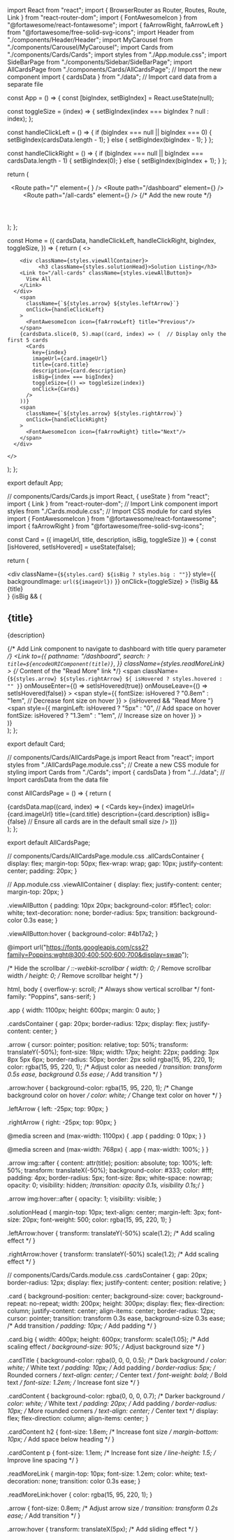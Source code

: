 import React from "react";
import { BrowserRouter as Router, Routes, Route, Link } from "react-router-dom";
import { FontAwesomeIcon } from "@fortawesome/react-fontawesome";
import { faArrowRight, faArrowLeft } from "@fortawesome/free-solid-svg-icons";
import Header from "./components/Header/Header";
import MyCarousel from "./components/Carousel/MyCarousel";
import Cards from "./components/Cards/Cards";
import styles from "./App.module.css";
import SideBarPage from "./components/Sidebar/SideBarPage";
import AllCardsPage from "./components/Cards/AllCardsPage"; // Import the new component
import { cardsData } from "./data"; // Import card data from a separate file

const App = () => {
  const [bigIndex, setBigIndex] = React.useState(null);

  const toggleSize = (index) => {
    setBigIndex(index === bigIndex ? null : index);
  };

  const handleClickLeft = () => {
    if (bigIndex === null || bigIndex === 0) {
      setBigIndex(cardsData.length - 1);
    } else {
      setBigIndex(bigIndex - 1);
    }
  };

  const handleClickRight = () => {
    if (bigIndex === null || bigIndex === cardsData.length - 1) {
      setBigIndex(0);
    } else {
      setBigIndex(bigIndex + 1);
    }
  };

  return (
    <Router>
      <div className={styles.app}>
        <Header />
        <Routes>
          <Route
            path="/"
            element={
              <Home
                cardsData={cardsData}
                handleClickLeft={handleClickLeft}
                handleClickRight={handleClickRight}
                bigIndex={bigIndex}
                toggleSize={toggleSize}
              />
            }
          />
          <Route path="/dashboard" element={<SideBarPage />} />
          <Route path="/all-cards" element={<AllCardsPage />} /> {/* Add the new route */}
        </Routes>
      </div>
    </Router>
  );
};

const Home = ({
  cardsData,
  handleClickLeft,
  handleClickRight,
  bigIndex,
  toggleSize,
}) => {
  return (
    <>
      <MyCarousel />
      <div className={styles.cardsContainer}>

        <div className={styles.viewAllContainer}>
              <h3 className={styles.solutionHead}>Solution Listing</h3>
        <Link to="/all-cards" className={styles.viewAllButton}>
          View All
        </Link>
      </div>
        <span
          className={`${styles.arrow} ${styles.leftArrow}`}
          onClick={handleClickLeft}
        >
          <FontAwesomeIcon icon={faArrowLeft} title="Previous"/>
        </span>
        {cardsData.slice(0, 5).map((card, index) => (  // Display only the first 5 cards
          <Cards
            key={index}
            imageUrl={card.imageUrl}
            title={card.title}
            description={card.description}
            isBig={index === bigIndex}
            toggleSize={() => toggleSize(index)}
            onClick={Cards}
          />
        ))}
        <span
          className={`${styles.arrow} ${styles.rightArrow}`}
          onClick={handleClickRight}
        >
          <FontAwesomeIcon icon={faArrowRight} title="Next"/>
        </span>
      </div>
      
    </>
  );
};

export default App;

// components/Cards/Cards.js
import React, { useState } from "react";
import { Link } from "react-router-dom"; // Import Link component
import styles from "./Cards.module.css"; // Import CSS module for card styles
import { FontAwesomeIcon } from "@fortawesome/react-fontawesome";
import { faArrowRight } from "@fortawesome/free-solid-svg-icons";

const Card = ({ imageUrl, title, description, isBig, toggleSize }) => {
  const [isHovered, setIsHovered] = useState(false);

  return (
    <div className={styles.cardsContainer}>
      <div
        className={`${styles.card} ${isBig ? styles.big : ""}`}
        style={{ backgroundImage: `url(${imageUrl})` }}
        onClick={toggleSize}
      >
        {!isBig && <div className={styles.cardTitle}>{title}</div>}
        {isBig && (
          <div className={styles.cardContent}>
            <h2>{title}</h2>
            <p>{description}</p>
            {/* Add Link component to navigate to dashboard with title query parameter */}
            <Link
              to={{
                pathname: "/dashboard",
                search: `?title=${encodeURIComponent(title)}`,
              }}
              className={styles.readMoreLink}
            >
              {/* Content of the "Read More" link */}
              <span
                className={`${styles.arrow} ${styles.rightArrow} ${
                  isHovered ? styles.hovered : ""
                }`}
                onMouseEnter={() => setIsHovered(true)}
                onMouseLeave={() => setIsHovered(false)}
              >
                <span
                  style={{
                    fontSize: isHovered ? "0.8em" : "1em", // Decrease font size on hover
                  }}
                >
                  {isHovered && "Read More "}
                </span>
                <span
                  style={{
                    marginLeft: isHovered ? "5px" : "0", // Add space on hover
                    fontSize: isHovered ? "1.3em" : "1em", // Increase size on hover
                  }}
                >
<FontAwesomeIcon icon={faArrowRight} />                </span>
              </span>
            </Link>
          </div>
        )}
      </div>
    </div>
  );
};

export default Card;

// components/Cards/AllCardsPage.js
import React from "react";
import styles from "./AllCardsPage.module.css"; // Create a new CSS module for styling
import Cards from "./Cards";
import { cardsData } from "../../data"; // Import cardsData from the data file

const AllCardsPage = () => {
  return (
    <div className={styles.allCardsContainer}>
      {cardsData.map((card, index) => (
        <Cards
          key={index}
          imageUrl={card.imageUrl}
          title={card.title}
          description={card.description}
          isBig={false} // Ensure all cards are in the default small size
        />
      ))}
    </div>
  );
};

export default AllCardsPage;

// components/Cards/AllCardsPage.module.css
.allCardsContainer {
  display: flex;
  margin-top: 50px;
  flex-wrap: wrap;
  gap: 10px;
  justify-content: center;
  padding: 20px;
}

// App.module.css
.viewAllContainer {
  display: flex;
  justify-content: center;
  margin-top: 20px;
}

.viewAllButton {
  padding: 10px 20px;
  background-color: #5f1ec1;
  color: white;
  text-decoration: none;
  border-radius: 5px;
  transition: background-color 0.3s ease;
}

.viewAllButton:hover {
  background-color: #4b17a2;
}

@import url("https://fonts.googleapis.com/css2?family=Poppins:wght@300;400;500;600;700&display=swap");

/* Hide the scrollbar */
::-webkit-scrollbar {
  width: 0; /* Remove scrollbar width */
  height: 0; /* Remove scrollbar height */
}

html,
body {
  overflow-y: scroll; /* Always show vertical scrollbar */
  font-family: "Poppins", sans-serif;
}

.app {
  width: 1100px;
  height: 600px;
  margin: 0 auto;
}

.cardsContainer {
  gap: 20px;
  border-radius: 12px;
  display: flex;
  justify-content: center;
}

.arrow {
  cursor: pointer;
  position: relative;
  top: 50%;
  transform: translateY(-50%);
  font-size: 18px;
  width: 17px;
  height: 22px;
  padding: 3px 8px 5px 6px;
  border-radius: 50px;
  border: 2px solid rgba(15, 95, 220, 1);
  color: rgba(15, 95, 220, 1); /* Adjust color as needed */
  transition: transform 0.5s ease, background 0.5s ease; /* Add transition */
}

.arrow:hover {
  background-color: rgba(15, 95, 220, 1); /* Change background color on hover */
  color: white; /* Change text color on hover */
}

.leftArrow {
  left: -25px;
  top: 90px;
}

.rightArrow {
  right: -25px;
  top: 90px;
}

@media screen and (max-width: 1100px) {
  .app {
    padding: 0 10px;
  }
}

@media screen and (max-width: 768px) {
  .app {
    max-width: 100%;
  }
}

.arrow img::after {
  content: attr(title);
  position: absolute;
  top: 100%;
  left: 50%;
  transform: translateX(-50%);
  background-color: #333;
  color: #fff;
  padding: 4px;
  border-radius: 5px;
  font-size: 8px;
  white-space: nowrap;
  opacity: 0;
  visibility: hidden;
  /*transition: opacity 0.1s, visibility 0.1s;*/
}

.arrow img:hover::after {
  opacity: 1;
  visibility: visible;
}

.solutionHead {
  margin-top: 10px;
  text-align: center;
  margin-left: 3px;
  font-size: 20px;
  font-weight: 500;
  color: rgba(15, 95, 220, 1);
}

.leftArrow:hover {
  transform: translateY(-50%) scale(1.2); /* Add scaling effect */
}

.rightArrow:hover {
  transform: translateY(-50%) scale(1.2); /* Add scaling effect */
}

// components/Cards/Cards.module.css
.cardsContainer {
  gap: 20px;
  border-radius: 12px;
  display: flex;
  justify-content: center;
  position: relative;
}

.card {
  background-position: center;
  background-size: cover;
  background-repeat: no-repeat;
  width: 200px;
  height: 300px;
  display: flex;
  flex-direction: column;
  justify-content: center;
  align-items: center;
  border-radius: 12px;
  cursor: pointer;
  transition: transform 0.3s ease, background-size 0.3s ease; /* Add transition */
  padding: 10px; /* Add padding */
}

.card.big {
  width: 400px;
  height: 600px;
  transform: scale(1.05); /* Add scaling effect */
  background-size: 90%; /* Adjust background size */
}

.cardTitle {
  background-color: rgba(0, 0, 0, 0.5); /* Dark background */
  color: white; /* White text */
  padding: 10px; /* Add padding */
  border-radius: 5px; /* Rounded corners */
  text-align: center; /* Center text */
  font-weight: bold; /* Bold text */
  font-size: 1.2em; /* Increase font size */
}

.cardContent {
  background-color: rgba(0, 0, 0, 0.7); /* Darker background */
  color: white; /* White text */
  padding: 20px; /* Add padding */
  border-radius: 10px; /* More rounded corners */
  text-align: center; /* Center text */
  display: flex;
  flex-direction: column;
  align-items: center;
}

.cardContent h2 {
  font-size: 1.8em; /* Increase font size */
  margin-bottom: 10px; /* Add space below heading */
}

.cardContent p {
  font-size: 1.1em; /* Increase font size */
  line-height: 1.5; /* Improve line spacing */
}

.readMoreLink {
  margin-top: 10px;
  font-size: 1.2em;
  color: white;
  text-decoration: none;
  transition: color 0.3s ease;
}

.readMoreLink:hover {
  color: rgba(15, 95, 220, 1);
}

.arrow {
  font-size: 0.8em; /* Adjust arrow size */
  transition: transform 0.2s ease; /* Add transition */
}

.arrow:hover {
  transform: translateX(5px); /* Add sliding effect */
}
